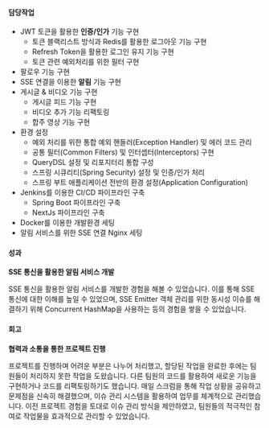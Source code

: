 #### 담당작업
- JWT 토큰을 활용한 **인증/인가** 기능 구현
    - 토큰 블랙리스트 방식과 Redis를 활용한 로그아웃 기능 구현
    - Refresh Token을 활용한 로그인 유지 기능 구현
    - 토큰 관련 예외처리를 위한 필터 구현    
- 팔로우 기능 구현
- SSE 연결을 이용한 **알림** 기능 구현
- 게시글 & 비디오 기능 구현
  - 게시글 피드 기능 구현
  - 비디오 추가 기능 리팩토링
  - 합주 영상 기능 구현
- 환경 설정
  - 예외 처리를 위한 통합 예외 핸들러(Exception Handler) 및 에러 코드 관리
  - 공통 필터(Common Filters) 및 인터셉터(Interceptors) 구현
  - QueryDSL 설정 및 리포지터리 통합 구성
  - 스프링 시큐리티(Spring Security) 설정 및 인증/인가 처리
  - 스프링 부트 애플리케이션 전반의 환경 설정(Application Configuration)
- Jenkins를 이용한 CI/CD 파이프라인 구축
  - Spring Boot 파이프라인 구축
  - NextJs 파이프라인 구축
- Docker를 이용한 개발환경 세팅
- 알림 서비스를 위한 SSE 연결 Nginx 세팅

#### 성과

**SSE 통신을 활용한 알림 서비스 개발**

SSE 통신을 활용한 알림 서비스를 개발한 경험을 해볼 수 있었습니다. 이를 통해 SSE 통신에 대한 이해를 높일 수 있었으며, SSE Emitter 객체 관리를 위한 동시성 이슈를 해결하기 위해 Concurrent HashMap을 사용하는 등의 경험을 쌓을 수 있었습니다.

#### 회고

**협력과 소통을 통한 프로젝트 진행**

프로젝트를 진행하며 어려운 부분은 나누어 처리했고, 할당된 작업을 완료한 후에는 팀원들이 처리하지 못한 작업을 도왔습니다. 다른 팀원의 코드를 활용하여 새로운 기능을 구현하거나 코드를 리팩토링하기도 했습니다. 매일 스크럼을 통해 작업 상황을 공유하고 문제점을 신속히 해결했으며, 이슈 관리 시스템을 활용하여 업무를 체계적으로 관리했습니다. 이전 프로젝트 경험을 토대로 이슈 관리 방식을 제안하였고, 팀원들의 적극적인 참여로 작업물을 효과적으로 관리할 수 있었습니다.
